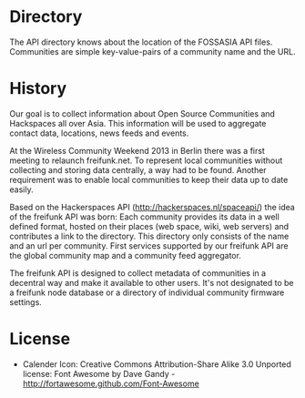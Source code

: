 Directory
=========

The API directory knows about the location of the FOSSASIA API files. Communities are simple key-value-pairs of a community name and the URL. 

History
=======

Our goal is to collect information about Open Source Communities and Hackspaces all over Asia. This information will be used to aggregate contact data, locations, news feeds and events.

At the Wireless Community Weekend 2013 in Berlin there was a first meeting to relaunch freifunk.net. To represent local communities without collecting and storing data centrally, a way had to be found. Another requirement was to enable local communities to keep their data up to date easily.

Based on the Hackerspaces API (http://hackerspaces.nl/spaceapi/) the idea of the freifunk API was born: Each community provides its data in a well defined format, hosted on their places (web space, wiki, web servers) and contributes a link to the directory. This directory only consists of the name and an url per community. First services supported by our freifunk API are the global community map and a community feed aggregator.

The freifunk API is designed to collect metadata of communities in a decentral way and make it available to other users. It's not designated to be a freifunk node database or a directory of individual community firmware settings.

License
=======
- Calender Icon: Creative Commons Attribution-Share Alike 3.0 Unported license: Font Awesome by Dave Gandy - http://fortawesome.github.com/Font-Awesome
